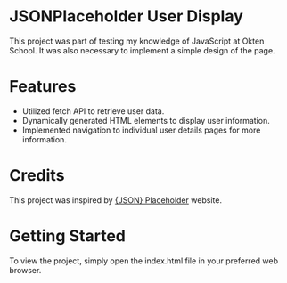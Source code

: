 # JSONPlaceholder User Display

This project was part of testing my knowledge of JavaScript at Okten School. It was also necessary to implement a simple design of the page.

# Features

-	Utilized fetch API to retrieve user data.
-	Dynamically generated HTML elements to display user information.
-	Implemented navigation to individual user details pages for more information.

# Credits

This project was inspired by [{JSON} Placeholder](https://jsonplaceholder.typicode.com/) website.

# Getting Started

To view the project, simply open the index.html file in your preferred web browser.
